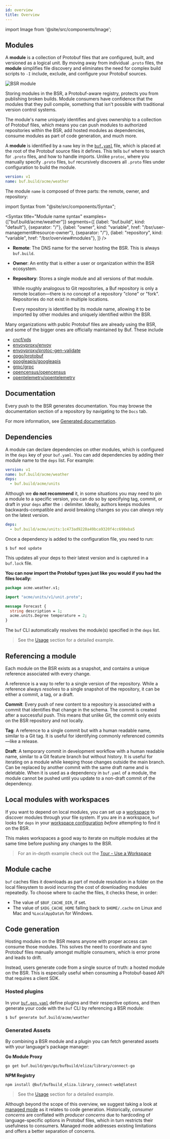 ```yaml
---
id: overview
title: Overview
---
```


import Image from '@site/src/components/Image';

## Modules

A **module** is a collection of Protobuf files that are configured, built, and versioned as a logical unit. By moving away from individual `.proto` files, the **module** simplifies file discovery and eliminates the need for complex build scripts to `-I` include, exclude, and configure your Protobuf sources.

<Image alt="BSR module" src="/img/bsr/module_2_with_yaml.png" caption="How modules map to Buf YAML configs" />

Storing modules in the BSR, a Protobuf-aware registry, protects you from publishing broken builds. Module consumers have confidence that the modules that they pull compile, something that isn't possible with traditional version control systems.

The module's name uniquely identifies and gives ownership to a collection of Protobuf files, which means you can push modules to authorized repositories within the BSR, add hosted modules as dependencies, consume modules as part of code generation, and much more.

A **module** is identified by a `name` key in the [`buf.yaml`](../configuration/v1/buf-yaml.md) file, which is placed at the root of the Protobuf source files it defines. This tells `buf` where to search for `.proto` files, and how to handle imports. Unlike `protoc`, where you manually specify `.proto` files, `buf` recursively discovers all `.proto` files under configuration to build the module.

```yaml title=buf.yaml {2}
version: v1
name: buf.build/acme/weather
```

The module `name` is composed of three parts: the remote, owner, and repository:

import Syntax from "@site/src/components/Syntax";

<Syntax
  title="Module name syntax"
  examples={["buf.build/acme/weather"]}
  segments={[
    {label: "buf.build", kind: "default"},
    {separator: "/"},
    {label: "owner", kind: "variable", href: "/bsr/user-management#resource-owner"},
    {separator: "/"},
    {label: "repository", kind: "variable", href: "/bsr/overview#modules"},
  ]}
/>

- **Remote**: The DNS name for the server hosting the BSR. This is always `buf.build`.
- **Owner**: An entity that is either a user or organization within the BSR ecosystem.
- **Repository**: Stores a single module and all versions of that module.

    While roughly analogous to Git repositories, a Buf repository is only a remote location&mdash;there is no concept of a repository "clone" or "fork". Repositories do not exist in multiple locations.

    Every repository is identified by its module name, allowing it to be imported by other modules and uniquely identified within the BSR.

Many organizations with public Protobuf files are already using the BSR, and some of the bigger ones are officially maintained by Buf. These include

* [cncf/xds](https://buf.build/cncf/xds)
* [envoyproxy/envoy](https://buf.build/envoyproxy/envoy)
* [envoyproxy/protoc-gen-validate](https://buf.build/envoyproxy/protoc-gen-validate)
* [gogo/protobuf](https://buf.build/gogo/protobuf)
* [googleapis/googleapis](https://buf.build/googleapis/googleapis)
* [grpc/grpc](https://buf.build/grpc/grpc)
* [opencensus/opencensus](https://buf.build/opencensus/opencensus)
* [opentelemetry/opentelemetry](https://buf.build/opentelemetry/opentelemetry)

## Documentation

Every push to the BSR generates documentation. You may browse the documentation section of a repository by navigating to the `Docs` tab.

For more information, see [Generated documentation](documentation).

## Dependencies

A module can declare dependencies on other modules, which is configured in the `deps` key of your `buf.yaml`. You can add dependencies by adding their module name to the `deps` list. For example:

```yaml title="buf.yaml"
version: v1
name: buf.build/acme/weather
deps:
  - buf.build/acme/units
```

Although we **do not recommend** it, in some situations you may need to pin a module to a specific version, you can do so by specifying tag, commit, or draft in your `deps` after the `:` delimiter. Ideally, authors keeps modules backwards-compatible and avoid breaking changes so you can *always* rely on the latest version.

```yaml
deps:
  - buf.build/acme/units:1c473ad9220a49bca9320f4cc690eba5
```

Once a dependency is added to the configuration file, you need to run:

```terminal
$ buf mod update
```

This updates all your deps to their latest version and is captured in a `buf.lock` file.

**You can now import the Protobuf types just like you would if you had the files locally:**

```protobuf title="acme/weather/v1/weather.proto" {3,7}
package acme.weather.v1;

import "acme/units/v1/unit.proto";

message Forecast {
  string description = 1;
  acme.units.Degree temperature = 2;
}
```

The `buf` CLI automatically resolves the module(s) specified in the `deps` list.

> See the [Usage](../bsr/usage.md#add-a-dependency) section for a detailed example.

## Referencing a module

Each module on the BSR exists as a snapshot, and contains a unique reference associated with every change.

A reference is a way to refer to a single version of the repository. While a reference always _resolves_ to a single snapshot of the repository, it can be either a commit, a tag, or a draft.

**Commit**: Every push of new content to a repository is associated with a commit that identifies that change in the schema. The commit is created after a successful push. This means that unlike Git, the commit only exists on the BSR repository and not locally.

**Tag**: A reference to a single commit but with a human readable name, similar to a Git tag. It is useful for identifying commonly referenced commits&mdash;like a release.

**Draft**: A temporary commit in development workflow with a human readable name, similar to a Git feature branch but without history. It is useful for iterating on a module while keeping those changes outside the main branch. Can be replaced by another commit with the same draft name and is deletable. When it is used as a dependency in `buf.yaml` of a module, the module cannot be pushed until you update to a non-draft commit of the dependency.

## Local modules with workspaces

If you want to depend on local modules, you can set up a [workspace](../reference/workspaces.md) to discover modules through your file system. If you are in a workspace, `buf` looks for `deps` in your [workspace configuration](../reference/workspaces.md#configuration) _before_ attempting to find it on the BSR.

This makes workspaces a good way to iterate on multiple modules at the same time before pushing any changes to the BSR.

> For an in-depth example check out the [Tour - Use a Workspace](../tour/use-a-workspace.md)

## Module cache

`buf` caches files it downloads as part of module resolution in a folder on
the local filesystem to avoid incurring the cost of downloading modules repeatedly.
To choose where to cache the files, it checks these, in order:

  * The value of `$BUF_CACHE_DIR`, if set.
  * The value of `$XDG_CACHE_HOME` falling back to `$HOME/.cache` on Linux and Mac and `%LocalAppData%` for Windows.

## Code generation

Hosting modules on the BSR means anyone with proper access can consume those modules. This solves the need to coordinate and sync Protobuf files manually amongst multiple consumers, which is error prone and leads to drift.

Instead, users generate code from a single source of truth: a hosted module on the BSR. This is especially useful when consuming a Protobuf-based API that requires a client SDK.

### Hosted plugins

In your [`buf.gen.yaml`](../configuration/v1/buf-gen-yaml.md) define plugins and their respective options, and then generate your code with the `buf` CLI by referencing a BSR module:

```terminal
$ buf generate buf.build/acme/weather
```

### Generated Assets

By combining a BSR module and a plugin you can fetch generated assets with your language's package manager:

**Go Module Proxy**

```
go get buf.build/gen/go/bufbuild/eliza/library/connect-go
```

**NPM Registry**

```
npm install @buf/bufbuild_eliza.library_connect-web@latest
```


> See the [Usage](../bsr/usage.md#code-generation) section for a detailed example.

Although beyond the scope of this overview, we suggest taking a look at [managed mode](../generate/managed-mode.md) as it relates to code generation. Historically, *consumer concerns* are conflated with *producer concerns* due to hardcoding of language-specific options in Protobuf files, which in turn restricts their usefulness to consumers. Managed mode addresses existing limitations and offers a better separation of concerns.
